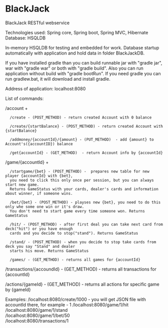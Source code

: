 BlackJack
=========

BlackJack RESTful webservice

Technologies used: Spring core, Spring boot, Spring MVC, Hibernate
Database: HSQLDB

In-memory HSQLDB for testing and embedded for work. Database startup automatically with application and hold data in folder BlackJackDB.

If you have installed gradle than you can build runnable jar with "gradle jar", war with "gradle war" or both with "gradle build".
Also you can run application without build with "gradle bootRun".
If you need gradle you can run gradlew.bat, it will download and install gradle.

Address of application: localhost:8080

List of commands:

/account + 

      /create - (POST_METHOD) - return created Account with 0 balance
    
      /create/{startBalance} - (POST_METHOD) - return created Account with {startBalance}
    
      /addmoney/{accountId}/{amount} - (PUT_METHOD)  - add {amount} to Account's({accountID}) balance
    
      /get{accountId} - (GET_METHOD)  - return Account info by {accountId}

/game/{accountId} + 
   
      /startgame/{bet} - (POST_METHOD) -  prepares new table for new player {accountId} with {bet},
      you need to click this only once per session, but you can always start new game. 
      Returns GameStatus with your cards, dealer's cards and information about winner, if someone wins.
    
      /bet/{bet} - (POST_METHOD) - playses new {bet}, you need to do this only whe some one win or it's draw. 
      You don't need to start game every time someone won. Returns GameStatus
    
      /hit/ - (POST_METHOD) - after first deal you can take next card from deck("hit") or you have enough
      cards and you decide to stop("stand"). Returns GameStatus
   
      /stand/ - (POST_METHOD) - when you decide to stop take cards from deck you say "Stand" and dealer 
      starts his move. Returns GameStatus                                       
    
      /games/ - (GET_METHOD) - returns all games for {accountId}
    

/transactions/{accoundId} - (GET_METHOD) - returns all transactions for {accountId}

/actions/{gameId} - (GET_METHOD) - returns all actions for specific game by {gameId}

Examples:
/localhost:8080/create/1000  - you will get JSON file with accountId there, for example - 1
/localhost:8080/game/1/hit    
/localhost:8080/game/1/stand  
/localhost:8080/game/1/bet/50        
/localhost:8080/transactions/1      
